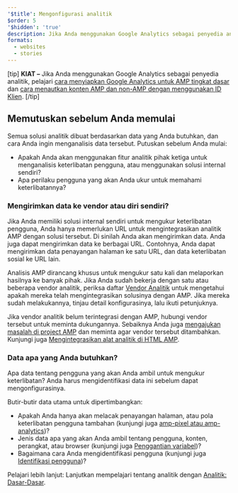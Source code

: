 ```yaml
---
'$title': Mengonfigurasi analitik
$order: 5
'$hidden': 'true'
description: Jika Anda menggunakan Google Analytics sebagai penyedia analitik, pelajari cara menyiapkan Google Analytics untuk AMP tingkat dasar dan cara menautkan konten AMP dan non-AMP dengan menggunakan ID Klien
formats:
  - websites
  - stories
---
```


[tip] **KIAT –** Jika Anda menggunakan Google Analytics sebagai penyedia analitik, pelajari [cara menyiapkan Google Analytics untuk AMP tingkat dasar](https://developers.google.com/analytics/devguides/collection/amp-analytics/#basic_setup_to_measure_page_views) dan [cara menautkan konten AMP dan non-AMP dengan menggunakan ID Klien](https://support.google.com/analytics/answer/7486764). [/tip]

## Memutuskan sebelum Anda memulai

Semua solusi analitik dibuat berdasarkan data yang Anda butuhkan, dan cara Anda ingin menganalisis data tersebut. Putuskan sebelum Anda mulai:

- Apakah Anda akan menggunakan fitur analitik pihak ketiga untuk menganalisis keterlibatan pengguna, atau menggunakan solusi internal sendiri?
- Apa perilaku pengguna yang akan Anda ukur untuk memahami keterlibatannya?

### Mengirimkan data ke vendor atau diri sendiri?

Jika Anda memiliki solusi internal sendiri untuk mengukur keterlibatan pengguna, Anda hanya memerlukan URL untuk mengintegrasikan analitik AMP dengan solusi tersebut. Di sinilah Anda akan mengirimkan data. Anda juga dapat mengirimkan data ke berbagai URL. Contohnya, Anda dapat mengirimkan data penayangan halaman ke satu URL, dan data keterlibatan sosial ke URL lain.

Analisis AMP dirancang khusus untuk mengukur satu kali dan melaporkan hasilnya ke banyak pihak. Jika Anda sudah bekerja dengan satu atau beberapa vendor analitik, periksa daftar [Vendor Analitik](https://github.com/ampproject/amphtml/issues/new) untuk mengetahui apakah mereka telah mengintegrasikan solusinya dengan AMP. Jika mereka sudah melakukannya, tinjau detail konfigurasinya, lalu ikuti petunjuknya.

Jika vendor analitik belum terintegrasi dengan AMP, hubungi vendor tersebut untuk meminta dukungannya. Sebaiknya Anda juga [mengajukan masalah di project AMP](https://github.com/ampproject/amphtml/issues/new) dan meminta agar vendor tersebut ditambahkan. Kunjungi juga [Mengintegrasikan alat analitik di HTML AMP](https://github.com/ampproject/amphtml/blob/master/extensions/amp-analytics/integrating-analytics.md).

### Data apa yang Anda butuhkan?

Apa data tentang pengguna yang akan Anda ambil untuk mengukur keterlibatan? Anda harus mengidentifikasi data ini sebelum dapat mengonfigurasinya.

Butir-butir data utama untuk dipertimbangkan:

- Apakah Anda hanya akan melacak penayangan halaman, atau pola keterlibatan pengguna tambahan (kunjungi juga [amp-pixel atau amp-analytics](analytics_basics.md#use-amp-pixel-or-amp-analytics))?
- Jenis data apa yang akan Anda ambil tentang pengguna, konten, perangkat, atau browser (kunjungi juga [Penggantian variabel](analytics_basics.md#variable-substitution))?
- Bagaimana cara Anda mengidentifikasi pengguna (kunjungi juga [Identifikasi pengguna](analytics_basics.md#user-identification))?

Pelajari lebih lanjut: Lanjutkan mempelajari tentang analitik dengan [Analitik: Dasar-Dasar](analytics_basics.md).

